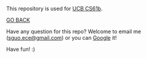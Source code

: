 This repository is used for [UCB CS61b](http://datastructur.es/sp16/).

[GO BACK](https://github.com/JayLSU)

Have any question for this repo? Welcome to email me (sguo.ece@gmail.com) or you can [Google](https://www.google.com/) it!

Have fun! :)